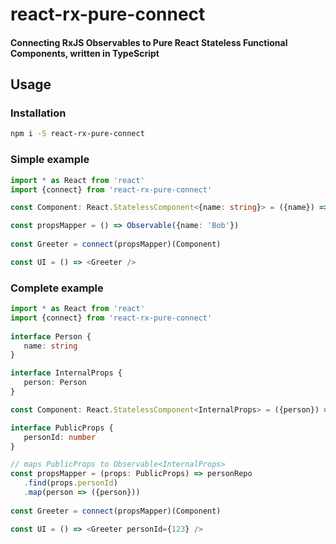# react-rx-pure-connect

#### Connecting RxJS Observables to Pure React Stateless Functional Components, written in TypeScript

## Usage

### Installation
```sh
npm i -S react-rx-pure-connect
```

### Simple example

```ts
import * as React from 'react'
import {connect} from 'react-rx-pure-connect'

const Component: React.StatelessComponent<{name: string}> = ({name}) => <h1>Hello, {name}</h1>

const propsMapper = () => Observable({name: 'Bob'})
   
const Greeter = connect(propsMapper)(Component)

const UI = () => <Greeter />

```

### Complete example

```ts
import * as React from 'react'
import {connect} from 'react-rx-pure-connect'
 
interface Person {
   name: string
}

interface InternalProps {
   person: Person
}

const Component: React.StatelessComponent<InternalProps> = ({person}) => <h1>Hello, {person.name}</h1>

interface PublicProps {
   personId: number
}

// maps PublicProps to Observable<InternalProps>
const propsMapper = (props: PublicProps) => personRepo
   .find(props.personId)
   .map(person => ({person}))
   
const Greeter = connect(propsMapper)(Component)

const UI = () => <Greeter personId={123} />

```
